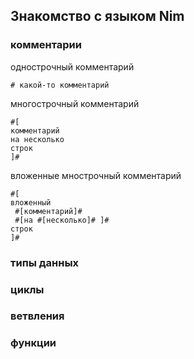 ## Знакомство с языком Nim

### комментарии

однострочный комментарий
```
# какой-то комментарий
```
многострочный комментарий
```
#[
комментарий
на несколько
строк
]#
```
вложенные мнострочный комментарий
```
#[
вложенный
 #[комментарий]#
 #[на #[несколько]# ]#
строк
]#

```

### типы данных

### циклы

### ветвления

### функции

